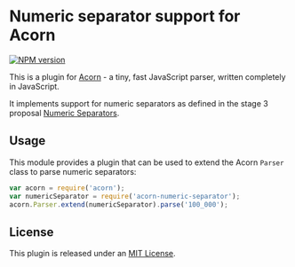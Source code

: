 # Numeric separator support for Acorn

[![NPM version](https://img.shields.io/npm/v/acorn-numeric-separator.svg)](https://www.npmjs.org/package/acorn-numeric-separator)

This is a plugin for [Acorn](http://marijnhaverbeke.nl/acorn/) - a tiny, fast JavaScript parser, written completely in JavaScript.

It implements support for numeric separators as defined in the stage 3 proposal [Numeric Separators](https://github.com/tc39/proposal-numeric-separator).

## Usage

This module provides a plugin that can be used to extend the Acorn `Parser` class to parse numeric separators:

```javascript
var acorn = require('acorn');
var numericSeparator = require('acorn-numeric-separator');
acorn.Parser.extend(numericSeparator).parse('100_000');
```

## License

This plugin is released under an [MIT License](./LICENSE).
